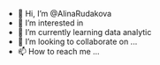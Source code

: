 - 👋 Hi, I’m @AlinaRudakova
- 👀 I’m interested in 
- 🌱 I’m currently learning data analytic
- 💞️ I’m looking to collaborate on ...
- 📫 How to reach me ...

<!---
AlinaRudakova/AlinaRudakova is a ✨ special ✨ repository because its `README.md` (this file) appears on your GitHub profile.
You can click the Preview link to take a look at your changes.
--->
